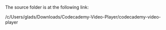 The source folder is at the following link:

/c/Users/glads/Downloads/Codecademy-Video-Player/codecademy-video-player
